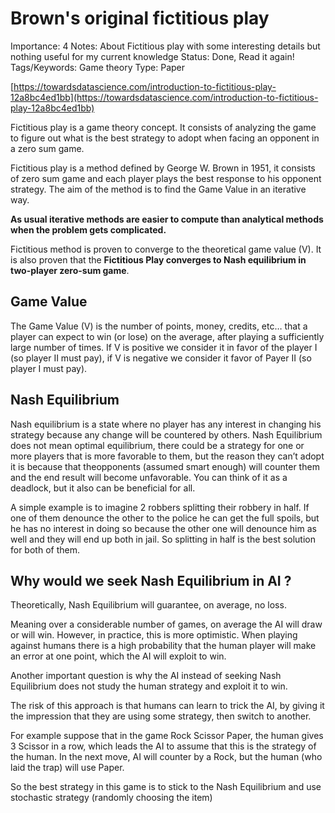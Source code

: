 # Brown's original fictitious play

Importance: 4
Notes: About Fictitious play with some interesting details but nothing useful for my current knowledge
Status: Done, Read it again!
Tags/Keywords: Game theory
Type: Paper

[https://towardsdatascience.com/introduction-to-fictitious-play-12a8bc4ed1bb](https://towardsdatascience.com/introduction-to-fictitious-play-12a8bc4ed1bb)

Fictitious play is a game theory concept. It consists of analyzing the game to figure out what is the best strategy to adopt when facing an opponent in a zero sum game.

Fictitious play is a method defined by George W. Brown in 1951, it consists of zero sum game and each player plays the best response to his opponent strategy. The aim of the method is to find the Game Value in an iterative way.

**As usual iterative methods are easier to compute than analytical methods when the problem gets complicated.**

Fictitious method is proven to converge to the theoretical game value (V). It is also proven that the **Fictitious Play converges to Nash equilibrium in two-player zero-sum game**.

## **Game Value**

The Game Value (V) is the number of points, money, credits, etc… that a player can expect to win (or lose) on the average, after playing a sufficiently large number of times. If V is positive we consider it in favor of the player I (so player II must pay), if V is negative we consider it favor of Payer II (so player I must pay).

## **Nash Equilibrium**

Nash equilibrium is a state where no player has any interest in changing his strategy because any change will be countered by others. Nash Equilibrium does not mean optimal equilibrium, there could be a strategy for one or more players that is more favorable to them, but the reason they can’t adopt it is because that theopponents (assumed smart enough) will counter them and the end result will become unfavorable. You can think of it as a deadlock, but it also can be beneficial for all.

A simple example is to imagine 2 robbers splitting their robbery in half. If one of them denounce the other to the police he can get the full spoils, but he has no interest in doing so because the other one will denounce him as well and they will end up both in jail. So splitting in half is the best solution for both of them.

## **Why would we seek Nash Equilibrium in AI ?**

Theoretically, Nash Equilibrium will guarantee, on average, no loss.

Meaning over a considerable number of games, on average the AI will draw or will win.
However, in practice, this is more optimistic. When playing against humans there is a high probability that the human player will make an error at one point, which the AI will exploit to win.

Another important question is why the AI instead of seeking Nash Equilibrium does not study the human strategy and exploit it to win.

The risk of this approach is that humans can learn to trick the AI, by giving it the impression that they are using some strategy, then switch to another.

For example suppose that in the game Rock Scissor Paper, the human gives 3 Scissor in a row, which leads the AI to assume that this is the strategy of the human. In the next move, AI will counter by a Rock, but the human (who laid the trap) will use Paper.

So the best strategy in this game is to stick to the Nash Equilibrium and use stochastic strategy (randomly choosing the item)